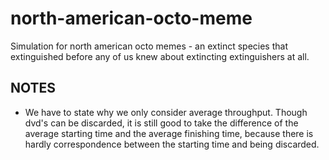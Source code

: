 north-american-octo-meme
========================

Simulation for north american octo memes - an extinct species that extinguished before any of us knew about extincting extinguishers at all.


NOTES
-----
- We have to state why we only consider average throughput.
Though dvd's can be discarded, it is still good to take the difference of the average starting time and the average finishing time, because there is hardly correspondence between the starting time and being discarded.

